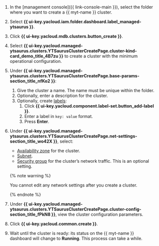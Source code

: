 1. In the [management console]({{ link-console-main }}), select the folder where you want to create a {{ myt-name }} cluster.
1. Select **{{ ui-key.yacloud.iam.folder.dashboard.label_managed-ytsaurus }}**.
1. Click **{{ ui-key.yacloud.mdb.clusters.button_create }}**.
1. Select **{{ ui-key.yacloud.managed-ytsaurus.clusters.YTSaurusClusterCreatePage.cluster-kind-card_demo_title_4B7zu }}** to create a cluster with the minimum operational configuration.
1. Under **{{ ui-key.yacloud.managed-ytsaurus.clusters.YTSaurusClusterCreatePage.base-params-section_title_nfKo2 }}**:
    1. Give the cluster a name. The name must be unique within the folder.
    1. Optionally, enter a description for the cluster.
    1. Optionally, create [labels](../../resource-manager/concepts/labels.md):
        1. Click **{{ ui-key.yacloud.component.label-set.button_add-label }}**.
        1. Enter a label in `key: value` format.
        1. Press **Enter**.

1. Under **{{ ui-key.yacloud.managed-ytsaurus.clusters.YTSaurusClusterCreatePage.net-settings-section_title_wo42X }}**, select:
    * [Availability zone](../../overview/concepts/geo-scope.md) for the cluster.
    * [Subnet](../../vpc/operations/subnet-create.md).
    * [Security group](../../vpc/concepts/security-groups.md) for the cluster’s network traffic. This is an optional setting.

    {% note warning %}
       
    You cannot edit any network settings after you create a cluster.
       
    {% endnote %}

1. Under **{{ ui-key.yacloud.managed-ytsaurus.clusters.YTSaurusClusterCreatePage.cluster-config-section_title_fPkN8 }}**, view the cluster configuration parameters.
1. Click **{{ ui-key.yacloud.common.create }}**.
1. Wait until the cluster is ready: its status on the {{ myt-name }} dashboard will change to **Running**. This process can take a while.